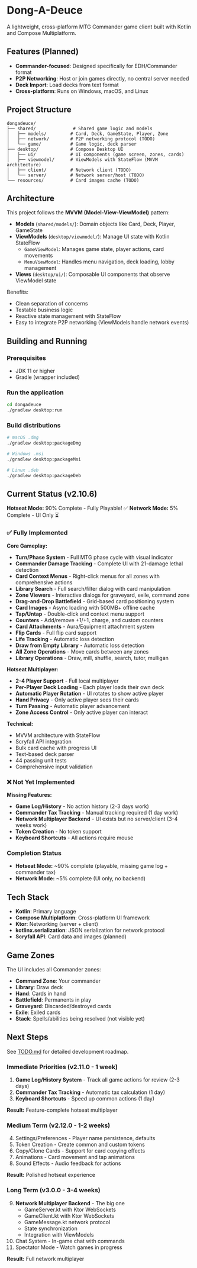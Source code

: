 # Dong-A-Deuce

A lightweight, cross-platform MTG Commander game client built with Kotlin and Compose Multiplatform.

## Features (Planned)

- **Commander-focused**: Designed specifically for EDH/Commander format
- **P2P Networking**: Host or join games directly, no central server needed
- **Deck Import**: Load decks from text format
- **Cross-platform**: Runs on Windows, macOS, and Linux

## Project Structure

```
dongadeuce/
├── shared/              # Shared game logic and models
│   ├── models/         # Card, Deck, GameState, Player, Zone
│   ├── network/        # P2P networking protocol (TODO)
│   └── game/           # Game logic, deck parser
├── desktop/            # Compose Desktop UI
│   ├── ui/             # UI components (game screen, zones, cards)
│   ├── viewmodel/      # ViewModels with StateFlow (MVVM architecture)
│   ├── client/         # Network client (TODO)
│   └── server/         # Network server/host (TODO)
└── resources/          # Card images cache (TODO)
```

## Architecture

This project follows the **MVVM (Model-View-ViewModel)** pattern:

- **Models** (`shared/models/`): Domain objects like Card, Deck, Player, GameState
- **ViewModels** (`desktop/viewmodel/`): Manage UI state with Kotlin StateFlow
  - `GameViewModel`: Manages game state, player actions, card movements
  - `MenuViewModel`: Handles menu navigation, deck loading, lobby management
- **Views** (`desktop/ui/`): Composable UI components that observe ViewModel state

Benefits:
- Clean separation of concerns
- Testable business logic
- Reactive state management with StateFlow
- Easy to integrate P2P networking (ViewModels handle network events)

## Building and Running

### Prerequisites
- JDK 11 or higher
- Gradle (wrapper included)

### Run the application
```bash
cd dongadeuce
./gradlew desktop:run
```

### Build distributions
```bash
# macOS .dmg
./gradlew desktop:packageDmg

# Windows .msi
./gradlew desktop:packageMsi

# Linux .deb
./gradlew desktop:packageDeb
```

## Current Status (v2.10.6)

**Hotseat Mode:** 90% Complete - Fully Playable! ✅
**Network Mode:** 5% Complete - UI Only ⏳

### ✅ Fully Implemented

**Core Gameplay:**
- **Turn/Phase System** - Full MTG phase cycle with visual indicator
- **Commander Damage Tracking** - Complete UI with 21-damage lethal detection
- **Card Context Menus** - Right-click menus for all zones with comprehensive actions
- **Library Search** - Full search/filter dialog with card manipulation
- **Zone Viewers** - Interactive dialogs for graveyard, exile, command zone
- **Drag-and-Drop Battlefield** - Grid-based card positioning system
- **Card Images** - Async loading with 500MB+ offline cache
- **Tap/Untap** - Double-click and context menu support
- **Counters** - Add/remove +1/+1, charge, and custom counters
- **Card Attachments** - Aura/Equipment attachment system
- **Flip Cards** - Full flip card support
- **Life Tracking** - Automatic loss detection
- **Draw from Empty Library** - Automatic loss detection
- **All Zone Operations** - Move cards between any zones
- **Library Operations** - Draw, mill, shuffle, search, tutor, mulligan

**Hotseat Multiplayer:**
- **2-4 Player Support** - Full local multiplayer
- **Per-Player Deck Loading** - Each player loads their own deck
- **Automatic Player Rotation** - UI rotates to show active player
- **Hand Privacy** - Only active player sees their cards
- **Turn Passing** - Automatic player advancement
- **Zone Access Control** - Only active player can interact

**Technical:**
- MVVM architecture with StateFlow
- Scryfall API integration
- Bulk card cache with progress UI
- Text-based deck parser
- 44 passing unit tests
- Comprehensive input validation

### ❌ Not Yet Implemented

**Missing Features:**
- **Game Log/History** - No action history (2-3 days work)
- **Commander Tax Tracking** - Manual tracking required (1 day work)
- **Network Multiplayer Backend** - UI exists but no server/client (3-4 weeks work)
- **Token Creation** - No token support
- **Keyboard Shortcuts** - All actions require mouse

### Completion Status
- **Hotseat Mode:** ~90% complete (playable, missing game log + commander tax)
- **Network Mode:** ~5% complete (UI only, no backend)

## Tech Stack

- **Kotlin**: Primary language
- **Compose Multiplatform**: Cross-platform UI framework
- **Ktor**: Networking (server + client)
- **kotlinx.serialization**: JSON serialization for network protocol
- **Scryfall API**: Card data and images (planned)

## Game Zones

The UI includes all Commander zones:
- **Command Zone**: Your commander
- **Library**: Draw deck
- **Hand**: Cards in hand
- **Battlefield**: Permanents in play
- **Graveyard**: Discarded/destroyed cards
- **Exile**: Exiled cards
- **Stack**: Spells/abilities being resolved (not visible yet)

## Next Steps

See [TODO.md](TODO.md) for detailed development roadmap.

### Immediate Priorities (v2.11.0 - 1 week)
1. **Game Log/History System** - Track all game actions for review (2-3 days)
2. **Commander Tax Tracking** - Automatic tax calculation (1 day)
3. **Keyboard Shortcuts** - Speed up common actions (1 day)

**Result:** Feature-complete hotseat multiplayer

### Medium Term (v2.12.0 - 1-2 weeks)
4. Settings/Preferences - Player name persistence, defaults
5. Token Creation - Create common and custom tokens
6. Copy/Clone Cards - Support for card copying effects
7. Animations - Card movement and tap animations
8. Sound Effects - Audio feedback for actions

**Result:** Polished hotseat experience

### Long Term (v3.0.0 - 3-4 weeks)
9. **Network Multiplayer Backend** - The big one
   - GameServer.kt with Ktor WebSockets
   - GameClient.kt with Ktor WebSockets
   - GameMessage.kt network protocol
   - State synchronization
   - Integration with ViewModels
10. Chat System - In-game chat with commands
11. Spectator Mode - Watch games in progress

**Result:** Full network multiplayer

